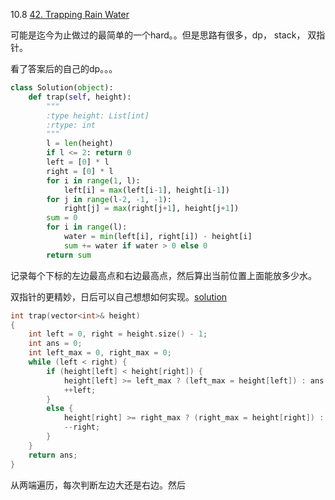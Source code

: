 10.8 [42. Trapping Rain Water](https://leetcode.com/problems/trapping-rain-water/description/)

可能是迄今为止做过的最简单的一个hard。。但是思路有很多，dp， stack， 双指针。

看了答案后的自己的dp。。。

```python
class Solution(object):
    def trap(self, height):
        """
        :type height: List[int]
        :rtype: int
        """
        l = len(height)
        if l <= 2: return 0
        left = [0] * l 
        right = [0] * l
        for i in range(1, l):
            left[i] = max(left[i-1], height[i-1])
        for j in range(l-2, -1, -1):
            right[j] = max(right[j+1], height[j+1])
        sum = 0
        for i in range(l):
            water = min(left[i], right[i]) - height[i]
            sum += water if water > 0 else 0
        return sum
```

记录每个下标的左边最高点和右边最高点，然后算出当前位置上面能放多少水。

双指针的更精妙，日后可以自己想想如何实现。[solution](https://leetcode.com/problems/trapping-rain-water/solution/)

```c++
int trap(vector<int>& height)
{
    int left = 0, right = height.size() - 1;
    int ans = 0;
    int left_max = 0, right_max = 0;
    while (left < right) {
        if (height[left] < height[right]) {
            height[left] >= left_max ? (left_max = height[left]) : ans += (left_max - height[left]);
            ++left;
        }
        else {
            height[right] >= right_max ? (right_max = height[right]) : ans += (right_max - height[right]);
            --right;
        }
    }
    return ans;
}
```

从两端遍历，每次判断左边大还是右边。然后